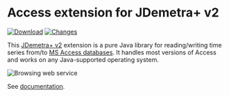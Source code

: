 # Access extension for JDemetra+ v2

[![Download](https://img.shields.io/github/release/nbbrd/jdemetra-access.svg)](https://github.com/nbbrd/jdemetra-access/releases/latest)
[![Changes](https://img.shields.io/endpoint?url=https%3A%2F%2Fraw.githubusercontent.com%2Fnbbrd%2Fjdemetra-access%2Fbadges%2Funreleased-changes.json)](https://github.com/nbbrd/jdemetra-access/blob/develop/CHANGELOG.md)

This [JDemetra+ v2](https://github.com/jdemetra/jdemetra-app) extension is a pure Java library for reading/writing time series from/to [MS Access databases](https://en.wikipedia.org/wiki/Microsoft_Access).
It handles most versions of Access and works on any Java-supported operating system.

![Browsing web service](https://github.com/nbbrd/jdemetra-access/wiki/assets/browse_file.gif)

See [documentation](https://github.com/nbbrd/jdemetra-access/wiki).
